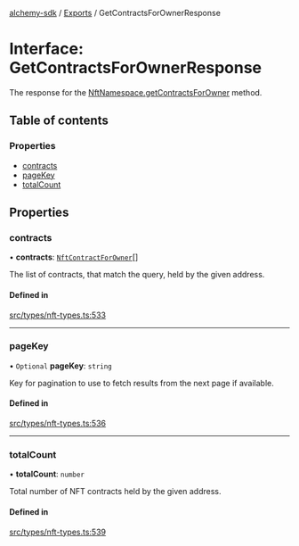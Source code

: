 [alchemy-sdk](../README.md) / [Exports](../modules.md) / GetContractsForOwnerResponse

# Interface: GetContractsForOwnerResponse

The response for the [NftNamespace.getContractsForOwner](../classes/NftNamespace.md#getcontractsforowner) method.

## Table of contents

### Properties

- [contracts](GetContractsForOwnerResponse.md#contracts)
- [pageKey](GetContractsForOwnerResponse.md#pagekey)
- [totalCount](GetContractsForOwnerResponse.md#totalcount)

## Properties

### contracts

• **contracts**: [`NftContractForOwner`](NftContractForOwner.md)[]

The list of contracts, that match the query, held by the given address.

#### Defined in

[src/types/nft-types.ts:533](https://github.com/alchemyplatform/alchemy-sdk-js/blob/4e3af22/src/types/nft-types.ts#L533)

___

### pageKey

• `Optional` **pageKey**: `string`

Key for pagination to use to fetch results from the next page if available.

#### Defined in

[src/types/nft-types.ts:536](https://github.com/alchemyplatform/alchemy-sdk-js/blob/4e3af22/src/types/nft-types.ts#L536)

___

### totalCount

• **totalCount**: `number`

Total number of NFT contracts held by the given address.

#### Defined in

[src/types/nft-types.ts:539](https://github.com/alchemyplatform/alchemy-sdk-js/blob/4e3af22/src/types/nft-types.ts#L539)
